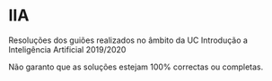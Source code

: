 # IIA
Resoluções dos guiões realizados no âmbito da UC Introdução a Inteligência Artificial 2019/2020

Não garanto que as soluções estejam 100% correctas ou completas.
